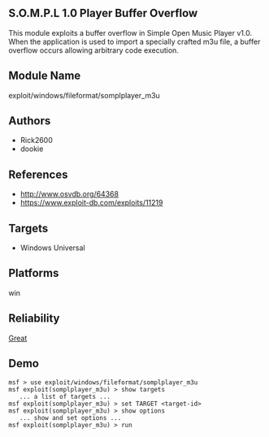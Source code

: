 ## S.O.M.P.L 1.0 Player Buffer Overflow

This module exploits a buffer overflow in Simple Open Music 
Player v1.0. When the application is used to import a 
specially crafted m3u file, a buffer overflow occurs 
allowing arbitrary code execution.


## Module Name
exploit/windows/fileformat/somplplayer_m3u

## Authors
* Rick2600
* dookie


## References
* http://www.osvdb.org/64368
* https://www.exploit-db.com/exploits/11219



## Targets
* Windows Universal


## Platforms
win

## Reliability
[Great](https://github.com/rapid7/metasploit-framework/wiki/Exploit-Ranking)

## Demo

```
msf > use exploit/windows/fileformat/somplplayer_m3u
msf exploit(somplplayer_m3u) > show targets
   ... a list of targets ...
msf exploit(somplplayer_m3u) > set TARGET <target-id>
msf exploit(somplplayer_m3u) > show options
   ... show and set options ...
msf exploit(somplplayer_m3u) > run
```
    
    